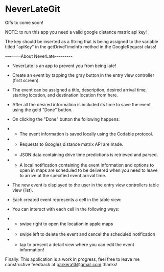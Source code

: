 # NeverLateGit

Gifs to come soon!

NOTE: to run this app you need a valid google distance matrix api key! 

The key should be inserted as a String that is being assigned to the variable titled "apiKey" in the getDriveTimeInfo method in the GoogleRequest class!

--------About NeverLate---------

- NeverLate is an app to prevent you from being late!
- Create an event by tapping the gray button in the entry view controller (first screen).
- The event can be assigned a title, description, desired arrival time, starting location, and destination location from here.
- After all the desired information is included its time to save the event using the gold "Done" button.
- On clicking the "Done" button the following happens:


- - The event information is saved locally using the Codable protocol.
- - Requests to Googles distance matrix API are made.
- - JSON data containing drive time predictions is retrieved and parsed.
- - A local notification containing the event information and options to open in maps are scheduled to be delivered when you need to leave to arrive at the specified event arrival time.

- The new event is displayed to the user in the entry view controllers table view (list).
- Each created event represents a cell in the table view:
- You can interact with each cell in the following ways:
- - swipe right to open the location in apple maps
- - swipe left to delete the event and cancel the scheduled notification
- - tap to present a detail view where you can edit the event information!

Finally: This application is a work in progress, feel free to leave me constructive feedback at parkera13@gmail.com thanks!